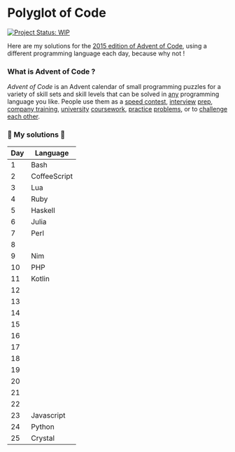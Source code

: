 # Polyglot of Code
[![Project Status: WIP](https://www.repostatus.org/badges/latest/wip.svg)](https://www.repostatus.org/#wip)

Here are my solutions for the [2015 edition of Advent of Code](https://adventofcode.com/2015 ), using a different programming language each day, because why not !

### What is Advent of Code ?
_Advent of Code_ is an Advent calendar of small programming puzzles for a variety of skill sets and skill levels that can be solved in [any](https://github.com/search?q=advent+of+code) programming language you like. People use them as a [speed contest](https://adventofcode.com/leaderboard), [interview](https://y3l2n.com/2018/05/09/interview-prep-advent-of-code/)  [prep](https://twitter.com/dznqbit/status/1037607793144938497), [company training](https://twitter.com/pgoultiaev/status/950805811583963137), [university](https://gitlab.com/imhoffman/fa19b4-mat3006/wikis/home)  [coursework](https://www.gribblelab.org/scicomp2019/), [practice](https://twitter.com/mrdanielklein/status/936267621468483584)  [problems](https://comp215.blogs.rice.edu/), or to [challenge each other](https://www.reddit.com/r/adventofcode/search?q=flair%3Aupping&restrict_sr=on).

### 🎄 My solutions 🎄

| Day  | Language        |  
|------|-----------------|
| 1    | Bash            | 
| 2    | CoffeeScript    |  
| 3    | Lua             | 
| 4    | Ruby            | 
| 5    | Haskell         |  
| 6    | Julia           | 
| 7    | Perl            | 
| 8    |          		 |  
| 9    | Nim      		 | 
| 10   | PHP       		 | 
| 11   | Kotlin     	 |  
| 12   |          		 |
| 13   |          		 | 
| 14   |          		 |  
| 15   |          		 | 
| 16   |          		 | 
| 17   |          		 |  
| 18   |          		 | 
| 19   |          		 | 
| 20   |          		 |		  
| 21   |          		 |  
| 22   |          		 | 
| 23   |Javascript       | 
| 24   |Python      	 |  
| 25   |Crystal          | 
